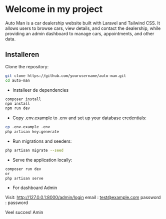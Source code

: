 
# Welcome in my project

Auto Man is a car dealership website built with Laravel and Tailwind CSS. It allows users to browse cars, view details, and contact the dealership, while providing an admin dashboard to manage cars, appointments, and other data.

## Installeren
Clone the repository:


```bash
git clone https://github.com/yourusername/auto-man.git
cd auto-man

```
- Installeer de dependencies

```bash
composer install
npm install
npm run dev


```
- Copy .env.example to .env and set up your database credentials:

```bash
cp .env.example .env
php artisan key:generate
```

- Run migrations and seeders:

```bash
php artisan migrate --seed
```

- Serve the application locally:

```bash
composer run dev 
or
php artisan serve
```
- For dashboard Admin 

Visit: http://127.0.0.1:8000/admin/login
email : test@example.com
password : password



Veel succes!
Amin

